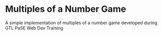 # Multiples of a Number Game

A simple implementation of multiples of a number game developed during GTL PaSE Web Dev Training
